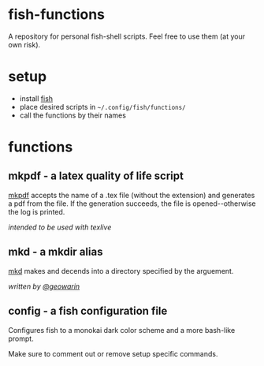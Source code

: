 # fish-functions
A repository for personal fish-shell scripts. Feel free to use them (at your own risk).
# setup
- install [fish](http://fishshell.com/)
- place desired scripts in `~/.config/fish/functions/`
- call the functions by their names
# functions
## mkpdf - a latex quality of life script
[mkpdf](https://github.com/davepfeiffer/fish-functions/blob/master/mkpdf.fish) accepts the name of a .tex file (without the extension) and generates a pdf from the file. If the generation succeeds, the file is opened--otherwise the log is printed.

*intended to be used with texlive*

## mkd - a mkdir alias
[mkd](https://github.com/davepfeiffer/fish-functions/blob/master/mkd.fish) makes and decends into a directory specified by the arguement.

*written by [@geowarin](https://github.com/geowarin)*

## config - a fish configuration file
Configures fish to a monokai dark color scheme and a more bash-like prompt.

Make sure to comment out or remove setup specific commands.
